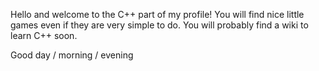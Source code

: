 Hello and welcome to the C++ part of my profile! 
You will find nice little games even if they are very simple to do. You will probably find a wiki to learn C++ soon. 

Good day / morning / evening
